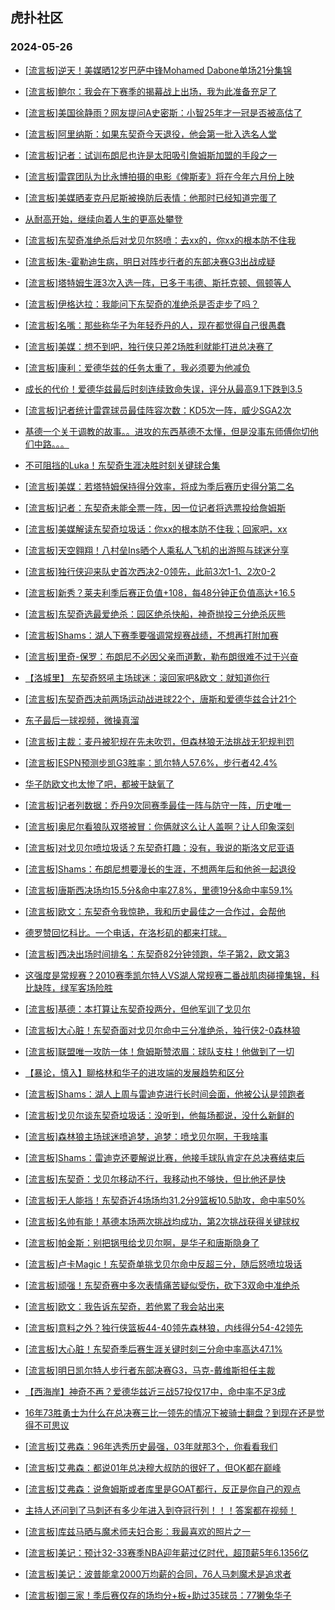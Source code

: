 ## 虎扑社区 
### 2024-05-26

+ [[流言板]逆天！美媒晒12岁巴萨中锋Mohamed Dabone单场21分集锦](https://bbs.hupu.com/626537747.html)

+ [[流言板]鲍尔：我会在下赛季的揭幕战上出场，我为此准备充足了](https://bbs.hupu.com/626537272.html)

+ [[流言板]美国徐静雨？网友提问A史密斯：小智25年才一冠是否被高估了](https://bbs.hupu.com/626538365.html)

+ [[流言板]阿里纳斯：如果东契奇今天退役，他会第一批入选名人堂](https://bbs.hupu.com/626537196.html)

+ [[流言板]记者：试训布朗尼也许是太阳吸引詹姆斯加盟的手段之一](https://bbs.hupu.com/626537576.html)

+ [[流言板]雷霆团队为比永博拍摄的电影《俾斯麦》将在今年六月份上映](https://bbs.hupu.com/626534048.html)

+ [[流言板]美媒晒麦克丹尼斯被换防后表情：他那时已经知道完蛋了](https://bbs.hupu.com/626538789.html)

+ [从耐高开始，继续向着人生的更高处攀登](https://bbs.hupu.com/626535266.html)

+ [[流言板]东契奇准绝杀后对戈贝尔怒喷：去xx的，你xx的根本防不住我](https://bbs.hupu.com/626527269.html)

+ [[流言板]朱-霍勒迪生病，明日对阵步行者的东部决赛G3出战成疑](https://bbs.hupu.com/626538396.html)

+ [[流言板]塔特姆生涯3次入选一阵，已多于韦德、斯托克顿、佩顿等人](https://bbs.hupu.com/626532589.html)

+ [[流言板]伊格达拉：我能问下东契奇的准绝杀是否走步了吗？](https://bbs.hupu.com/626532252.html)

+ [[流言板]名嘴：那些称华子为年轻乔丹的人，现在都觉得自己很愚蠢](https://bbs.hupu.com/626532287.html)

+ [[流言板]美媒：想不到吧，独行侠只差2场胜利就能打进总决赛了](https://bbs.hupu.com/626534081.html)

+ [[流言板]康利：爱德华兹的任务太重了，我必须要为他减负](https://bbs.hupu.com/626536136.html)

+ [成长的代价！爱德华兹最后时刻连续致命失误，评分从最高9.1下跌到3.5](https://bbs.hupu.com/626531666.html)

+ [[流言板]记者统计雷霆球员最佳阵容次数：KD5次一阵，威少SGA2次](https://bbs.hupu.com/626537480.html)

+ [基德一个关于调教的故事。。进攻的东西基德不太懂，但是没事东师傅你切他们中路。。。](https://bbs.hupu.com/626536680.html)

+ [不可阻挡的Luka！东契奇生涯决胜时刻关键球合集](https://bbs.hupu.com/626532711.html)

+ [[流言板]美媒：若塔特姆保持得分效率，将成为季后赛历史得分第二名](https://bbs.hupu.com/626532932.html)

+ [[流言板]记者：东契奇未能全票一阵，因一位记者将选票投给詹姆斯](https://bbs.hupu.com/626532613.html)

+ [[流言板]美媒解读东契奇垃圾话：你xx的根本防不住我；回家吧，xx](https://bbs.hupu.com/626530982.html)

+ [[流言板]天空翱翔！八村垒Ins晒个人乘私人飞机的出游照与球迷分享](https://bbs.hupu.com/626534205.html)

+ [[流言板]独行侠迎来队史首次西决2-0领先，此前3次1-1、2次0-2](https://bbs.hupu.com/626533272.html)

+ [[流言板]新秀？莱夫利季后赛正负值+108，每48分钟正负值高达+16.5](https://bbs.hupu.com/626530885.html)

+ [[流言板]东契奇选最爱绝杀：园区绝杀快船，神奇抛投三分绝杀灰熊](https://bbs.hupu.com/626531229.html)

+ [[流言板]Shams：湖人下赛季要强调常规赛战绩，不想再打附加赛](https://bbs.hupu.com/626531036.html)

+ [[流言板]里奇-保罗：布朗尼不必因父亲而道歉，勒布朗很难不过于兴奋](https://bbs.hupu.com/626533646.html)

+ [【洛城里】 东契奇怒吼主场球迷：滚回家吧&欧文：就知道你行](https://bbs.hupu.com/626531100.html)

+ [[流言板]东契奇西决前两场运动战进球22个，唐斯和爱德华兹合计21个](https://bbs.hupu.com/626538441.html)

+ [东子最后一球视频，微操真溜](https://bbs.hupu.com/626530728.html)

+ [[流言板]主裁：麦丹被犯规在先未吹罚，但森林狼无法挑战无犯规判罚](https://bbs.hupu.com/626530564.html)

+ [[流言板]ESPN预测步凯G3胜率：凯尔特人57.6%，步行者42.4%](https://bbs.hupu.com/626535337.html)

+ [华子防欧文也太惨了吧，都被干缺氧了](https://bbs.hupu.com/626530606.html)

+ [[流言板]记者列数据：乔丹9次同赛季最佳一阵与防守一阵，历史唯一](https://bbs.hupu.com/626532352.html)

+ [[流言板]奥尼尔看狼队双塔被冒：你俩就这么让人盖啊？让人印象深刻](https://bbs.hupu.com/626530639.html)

+ [[流言板]对戈贝尔喷垃圾话？东契奇打趣：没有，我说的斯洛文尼亚语](https://bbs.hupu.com/626530404.html)

+ [[流言板]Shams：布朗尼想要漫长的生涯，不想两年后和他爸一起退役](https://bbs.hupu.com/626530099.html)

+ [[流言板]唐斯西决场均15.5分&命中率27.8%，里德19分&命中率59.1%](https://bbs.hupu.com/626538551.html)

+ [[流言板]欧文：东契奇令我惊艳，我和历史最佳之一合作过，会帮他](https://bbs.hupu.com/626530117.html)

+ [德罗赞回忆科比。一个电话，在洛杉矶的都来打球。](https://bbs.hupu.com/626530165.html)

+ [[流言板]西决出场时间排名：东契奇82分钟领跑，华子第2，欧文第3](https://bbs.hupu.com/626538683.html)

+ [这强度是常规赛？2010赛季凯尔特人VS湖人常规赛二番战肌肉碰撞集锦，科比缺阵，绿军客场险胜](https://bbs.hupu.com/626532044.html)

+ [[流言板]基德：本打算让东契奇投两分，但他军训了戈贝尔](https://bbs.hupu.com/626527939.html)

+ [[流言板]大心脏！东契奇面对戈贝尔命中三分准绝杀，独行侠2-0森林狼](https://bbs.hupu.com/626526382.html)

+ [[流言板]联盟唯一攻防一体！詹姆斯赞浓眉：球队支柱！他做到了一切](https://bbs.hupu.com/626530829.html)

+ [【暴论，慎入】聊格林和华子的进攻端的发展趋势和区分](https://bbs.hupu.com/626530326.html)

+ [[流言板]Shams：湖人上周与雷迪克进行长时间会面，他被公认是领跑者](https://bbs.hupu.com/626529129.html)

+ [[流言板]戈贝尔谈东契奇垃圾话：没听到，他每场都说，没什么新鲜的](https://bbs.hupu.com/626530637.html)

+ [[流言板]森林狼主场球迷喷追梦，追梦：喷戈贝尔啊，干我啥事](https://bbs.hupu.com/626528581.html)

+ [[流言板]Shams：雷迪克还要解说比赛，他接手球队肯定在总决赛结束后](https://bbs.hupu.com/626529324.html)

+ [[流言板]东契奇：戈贝尔移动不行，我移动也不够快，但比他还是快](https://bbs.hupu.com/626528649.html)

+ [[流言板]无人能挡！东契奇近4场场均31.2分9篮板10.5助攻，命中率50%](https://bbs.hupu.com/626529222.html)

+ [[流言板]名帅有能！基德本场两次挑战均成功，第2次挑战获得关键球权](https://bbs.hupu.com/626528880.html)

+ [[流言板]帕金斯：别把锅甩给戈贝尔啊，是华子和唐斯隐身了](https://bbs.hupu.com/626529067.html)

+ [[流言板]卢卡Magic！东契奇单挑戈贝尔命中反超三分，随后怒喷垃圾话](https://bbs.hupu.com/626526469.html)

+ [[流言板]顽强！东契奇赛中多次表情痛苦疑似受伤，砍下3双命中准绝杀](https://bbs.hupu.com/626529079.html)

+ [[流言板]欧文：我告诉东契奇，若他累了我会站出来](https://bbs.hupu.com/626528223.html)

+ [[流言板]意料之外？独行侠篮板44-40领先森林狼，内线得分54-42领先](https://bbs.hupu.com/626528396.html)

+ [[流言板]大心脏！东契奇季后赛生涯关键时刻三分命中率高达47.1%](https://bbs.hupu.com/626528532.html)

+ [[流言板]明日凯尔特人步行者东部决赛G3，马克-戴维斯担任主裁](https://bbs.hupu.com/626538841.html)

+ [【西海岸】神奇不再？爱德华兹近三战57投仅17中，命中率不足3成](https://bbs.hupu.com/626530805.html)

+ [16年73胜勇士为什么在总决赛三比一领先的情况下被骑士翻盘？到现在还是觉得不可思议](https://bbs.hupu.com/626537264.html)

+ [[流言板]艾弗森：96年选秀历史最强，03年就那3个，你看看我们](https://bbs.hupu.com/626540160.html)

+ [[流言板]艾弗森：都说01年总决穆大叔防的很好了，但OK都在巅峰](https://bbs.hupu.com/626540366.html)

+ [[流言板]艾弗森：说詹姆斯或者库里是GOAT都行，反正是你自己的观点](https://bbs.hupu.com/626540579.html)

+ [主持人还问到了马刺还有多少年进入到夺冠行列！！！答案都在视频！](https://bbs.hupu.com/626538564.html)

+ [[流言板]库兹马晒与魔术师夫妇合影：我最喜欢的照片之一](https://bbs.hupu.com/626535788.html)

+ [[流言板]美记：预计32-33赛季NBA迎年薪过亿时代，超顶薪5年6.1356亿](https://bbs.hupu.com/626540758.html)

+ [[流言板]美记：波普能拿2000万均薪的合同，76人马刺魔术是追求者](https://bbs.hupu.com/626540827.html)

+ [[流言板]御三家！季后赛仅存的场均分+板+助过35球员：77獭兔华子](https://bbs.hupu.com/626540796.html)

